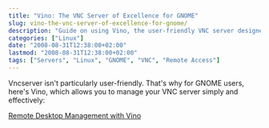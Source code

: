 ```yaml
---
title: "Vino: The VNC Server of Excellence for GNOME"
slug: vino-the-vnc-server-of-excellence-for-gnome/
description: "Guide on using Vino, the user-friendly VNC server designed specifically for GNOME environments."
categories: ["Linux"]
date: "2008-08-31T12:38:00+02:00"
lastmod: "2008-08-31T12:38:00+02:00"
tags: ["Servers", "Linux", "GNOME", "VNC", "Remote Access"]
---
```


Vncserver isn't particularly user-friendly. That's why for GNOME users, here's Vino, which allows you to manage your VNC server simply and effectively:

[Remote Desktop Management with Vino](../../../static/pdf/gestion_de_bureaux_à_distance_avec_vino.pdf)

